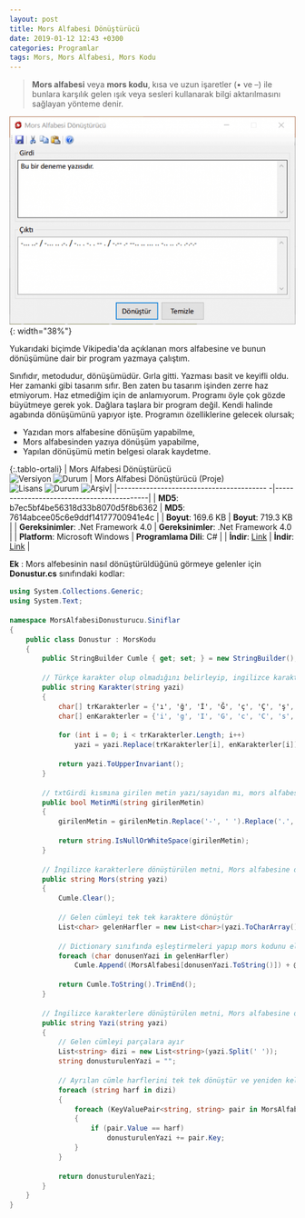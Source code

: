 ```yaml
---
layout: post
title: Mors Alfabesi Dönüştürücü
date: 2019-01-12 12:43 +0300
categories: Programlar
tags: Mors, Mors Alfabesi, Mors Kodu
---
```

> **Mors alfabesi** veya **mors kodu**, kısa ve uzun işaretler (• ve –) ile bunlara karşılık gelen ışık veya sesleri kullanarak bilgi aktarılmasını sağlayan yönteme denir.

![mors-alfabesi-donusturucu](/images/programlar/mors-alfabesi-donusturucu.png){: width="38%"}

Yukarıdaki biçimde Vikipedia'da açıklanan mors alfabesine ve bunun dönüşümüne dair bir program yazmaya çalıştım. 

Sınıfıdır, metodudur, dönüşümüdür. Gırla gitti. Yazması basit ve keyifli oldu. Her zamanki gibi tasarım sıfır. Ben zaten bu tasarım işinden zerre haz etmiyorum. Haz etmediğim için de anlamıyorum. Programı öyle çok gözde büyütmeye gerek yok. Dağlara taşlara bir program değil. Kendi halinde agabında dönüşümünü yapıyor işte. Programın özelliklerine gelecek olursak;

- Yazıdan mors alfabesine dönüşüm yapabilme,
- Mors alfabesinden yazıya dönüşüm yapabilme,
- Yapılan dönüşümü metin belgesi olarak kaydetme.

{:.tablo-ortali}
| Mors Alfabesi Dönüştürücü <br>![Versiyon](https://img.shields.io/badge/Versiyon-1.01-blueviolet.svg?style=flat) ![Durum](https://img.shields.io/badge/Durum-Çalışıyor-success.svg?style=flat) | Mors Alfabesi Dönüştürücü (Proje)<br>![Lisans](https://img.shields.io/badge/Lisans-MIT-blue.svg?style=flat) ![Durum](https://img.shields.io/badge/Proje-Sonlandırıldı-lightgray.svg?style=flat) ![Arşiv](https://img.shields.io/badge/Arşiv-orange.svg?style=flat)|
|----------------------------------------- -|-------------------------------------------|
| **MD5**: b7ec5bf4be56318d33b8070d5f8b6362 | **MD5**: 7614abcee05c6e9ddf14177700941e4c | 
| **Boyut**: 169.6 KB                       | **Boyut**: 719.3 KB                         |
| **Gereksinimler**: .Net Framework 4.0     | **Gereksinimler**: .Net Framework 4.0     |
| **Platform**: Microsoft Windows           | **Programlama Dili**: C#                  |
| **İndir**: [Link](http://www.umutd.com/programlar/mors-alfabesi-donusturucu.zip)         | **İndir**: [Link](http://www.umutd.com/programlar/mors-alfabesi-donusturucu-proje.zip)                      |

**Ek** : Mors alfebesinin nasıl dönüştürüldüğünü görmeye gelenler için **Donustur.cs** sınıfındaki kodlar:

```csharp
using System.Collections.Generic;
using System.Text;
 
namespace MorsAlfabesiDonusturucu.Siniflar
{
    public class Donustur : MorsKodu
    {
        public StringBuilder Cumle { get; set; } = new StringBuilder();
 
        // Türkçe karakter olup olmadığını belirleyip, ingilizce karakterlere dönüştür
        public string Karakter(string yazi)
        {
            char[] trKarakterler = {'ı', 'ğ', 'İ', 'Ğ', 'ç', 'Ç', 'ş', 'Ş', 'ö', 'Ö', 'ü', 'Ü'};
            char[] enKarakterler = {'i', 'g', 'I', 'G', 'c', 'C', 's', 'S', 'o', 'O', 'u', 'U'};
 
            for (int i = 0; i < trKarakterler.Length; i++)
                yazi = yazi.Replace(trKarakterler[i], enKarakterler[i]);
 
            return yazi.ToUpperInvariant();
        }
 
        // txtGirdi kısmına girilen metin yazı/sayıdan mı, mors alfabesinden mi oluşuyor?
        public bool MetinMi(string girilenMetin)
        {
            girilenMetin = girilenMetin.Replace('-', ' ').Replace('.', ' ').Replace('/', ' ');
            
            return string.IsNullOrWhiteSpace(girilenMetin);
        }
 
        // İngilizce karakterlere dönüştürülen metni, Mors alfabesine dönüştür
        public string Mors(string yazi)
        {
            Cumle.Clear();
 
            // Gelen cümleyi tek tek karaktere dönüştür
            List<char> gelenHarfler = new List<char>(yazi.ToCharArray());
 
            // Dictionary sınıfında eşleştirmeleri yapıp mors kodunu elde et
            foreach (char donusenYazi in gelenHarfler)
                Cumle.Append((MorsAlfabesi[donusenYazi.ToString()]) + @" ");
 
            return Cumle.ToString().TrimEnd();
        }
 
        // İngilizce karakterlere dönüştürülen metni, Mors alfabesine dönüştür
        public string Yazi(string yazi)
        {
            // Gelen cümleyi parçalara ayır
            List<string> dizi = new List<string>(yazi.Split(' '));
            string donusturulenYazi = "";
 
            // Ayrılan cümle harflerini tek tek dönüştür ve yeniden kelime ve cümle haline getir
            foreach (string harf in dizi)
            {
                foreach (KeyValuePair<string, string> pair in MorsAlfabesi)
                {
                    if (pair.Value == harf)
                        donusturulenYazi += pair.Key;
                }
            }
 
            return donusturulenYazi;
        }
    }
}
```